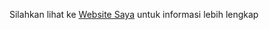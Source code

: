 Silahkan lihat ke
[Website Saya](http://santidomaiin.infinityfreeapp.com/?i=1 "Websitenya Saya")
untuk informasi lebih lengkap